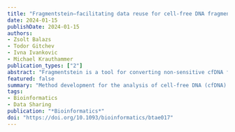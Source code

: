 ```yaml
---
title: "Fragmentstein—facilitating data reuse for cell-free DNA fragment analysis"
date: 2024-01-15
publishDate: 2024-01-15
authors: 
- Zsolt Balazs
- Todor Gitchev
- Ivna Ivankovic
- Michael Krauthammer
publication_types: ["2"]
abstract: "Fragmentstein is a tool for converting non-sensitive cfDNA fragmentation data into BAM files, allowing for the analysis of copy number variants, nucleosome occupancy, and fragment length without compromising genomic data sensitivity."
featured: false
summary: "Method development for the analysis of cell-free DNA (cfDNA) sequencing data is impeded by limited data sharing due to the strict control of sensitive genomic data. An existing solution for facilitating data sharing removes nucleotide-level information from raw cfDNA sequencing data, keeping alignment coordinates only. This simplified format can be publicly shared and would, theoretically, suffice for common functional analyses of cfDNA data. However, current bioinformatics software requires nucleotide-level information and cannot process the simplified format. We present Fragmentstein, a command-line tool for converting non-sensitive cfDNA-fragmentation data into alignment mapping (BAM) files. Fragmentstein complements fragment coordinates with sequence information from a reference genome to reconstruct BAM files. We demonstrate the utility of Fragmentstein by showing the feasibility of copy number variant (CNV), nucleosome occupancy, and fragment length analyses from non-sensitive fragmentation data."
tags:
- Bioinformatics
- Data Sharing
publication: "*Bioinformatics*"
doi: "https://doi.org/10.1093/bioinformatics/btae017"
---
```


